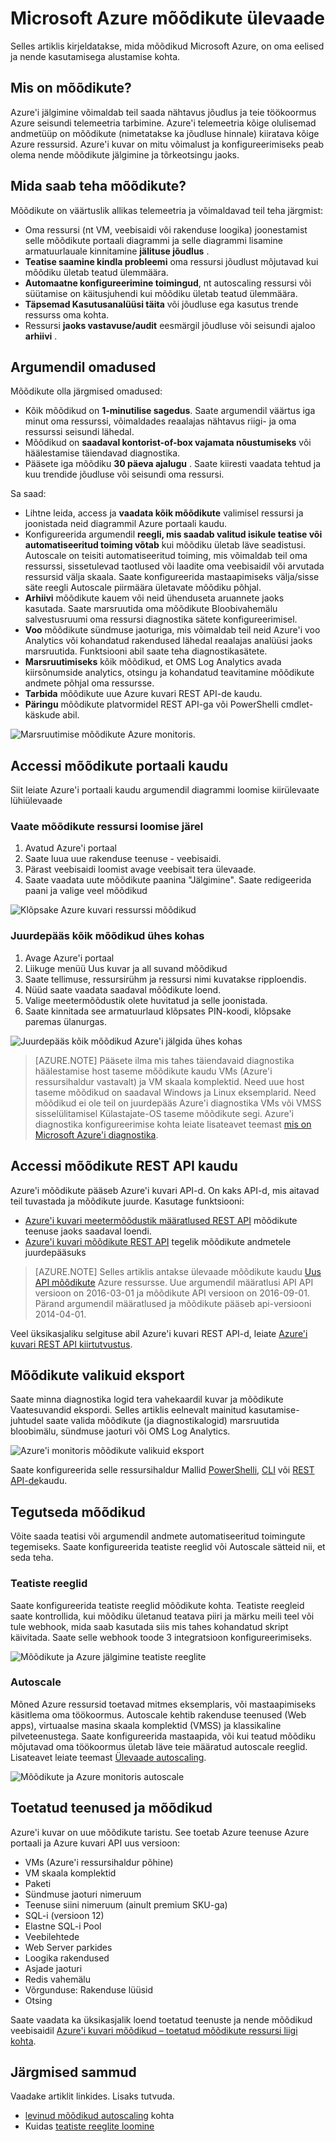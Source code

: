 <properties
    pageTitle="Ülevaade: Microsoft Azure mõõdikute | Microsoft Azure'i"
    description="Mõõdikute ja nende kasutab Microsoft Azure ülevaade"
    authors="kamathashwin"
    manager="carolz"
    editor=""
    services="monitoring-and-diagnostics"
    documentationCenter="monitoring-and-diagnostics"/>

<tags
    ms.service="monitoring-and-diagnostics"
    ms.workload="na"
    ms.tgt_pltfrm="na"
    ms.devlang="na"
    ms.topic="article"
    ms.date="09/26/2016"
    ms.author="ashwink"/>

# <a name="overview-of-metrics-in-microsoft-azure"></a>Microsoft Azure mõõdikute ülevaade 

Selles artiklis kirjeldatakse, mida mõõdikud Microsoft Azure, on oma eelised ja nende kasutamisega alustamise kohta.  

## <a name="what-are-metrics"></a>Mis on mõõdikute?

Azure'i jälgimine võimaldab teil saada nähtavus jõudlus ja teie töökoormus Azure seisundi telemeetria tarbimine. Azure'i telemeetria kõige olulisemad andmetüüp on mõõdikute (nimetatakse ka jõudluse hinnale) kiiratava kõige Azure ressursid. Azure'i kuvar on mitu võimalust ja konfigureerimiseks peab olema nende mõõdikute jälgimine ja tõrkeotsingu jaoks.


## <a name="what-can-you-do-with-metrics"></a>Mida saab teha mõõdikute?

Mõõdikute on väärtuslik allikas telemeetria ja võimaldavad teil teha järgmist:

- Oma ressursi (nt VM, veebisaidi või rakenduse loogika) joonestamist selle mõõdikute portaali diagrammi ja selle diagrammi lisamine armatuurlauale kinnitamine **jälituse jõudlus** .
- **Teatise saamine kindla probleemi** oma ressursi jõudlust mõjutavad kui mõõdiku ületab teatud ülemmäära.
- **Automaatne konfigureerimine toimingud**, nt autoscaling ressursi või süütamise on käitusjuhendi kui mõõdiku ületab teatud ülemmäära.
- **Täpsemad Kasutusanalüüsi täita** või jõudluse ega kasutus trende ressurss oma kohta.
- Ressursi **jaoks vastavuse/audit** eesmärgil jõudluse või seisundi ajaloo **arhiivi** .

##  <a name="metric-characteristics"></a>Argumendil omadused
Mõõdikute olla järgmised omadused:

- Kõik mõõdikud on **1-minutilise sagedus**. Saate argumendil väärtus iga minut oma ressurssi, võimaldades reaalajas nähtavus riigi- ja oma ressurssi seisundi lähedal.
- Mõõdikud on **saadaval kontorist-of-box vajamata nõustumiseks** või häälestamise täiendavad diagnostika.
- Pääsete iga mõõdiku **30 päeva ajalugu** . Saate kiiresti vaadata tehtud ja kuu trendide jõudluse või seisundi oma ressursi.

Sa saad:

- Lihtne leida, access ja **vaadata kõik mõõdikute** valimisel ressursi ja joonistada neid diagrammil Azure portaali kaudu. 
- Konfigureerida argumendil **reegli, mis saadab valitud isikule teatise või automatiseeritud toiming võtab** kui mõõdiku ületab läve seadistusi. Autoscale on teisiti automatiseeritud toiming, mis võimaldab teil oma ressurssi, sissetulevad taotlused või laadite oma veebisaidil või arvutada ressursid välja skaala. Saate konfigureerida mastaapimiseks välja/sisse säte reegli Autoscale piirmäära ületavate mõõdiku põhjal.
- **Arhiivi** mõõdikute kauem või neid ühenduseta aruannete jaoks kasutada. Saate marsruutida oma mõõdikute Bloobivahemälu salvestusruumi oma ressursi diagnostika sätete konfigureerimisel.
- **Voo** mõõdikute sündmuse jaoturiga, mis võimaldab teil neid Azure'i voo Analytics või kohandatud rakendused lähedal reaalajas analüüsi jaoks marsruutida. Funktsiooni abil saate teha diagnostikasätete.
- **Marsruutimiseks** kõik mõõdikud, et OMS Log Analytics avada kiirsõnumside analytics, otsingu ja kohandatud teavitamine mõõdikute andmete põhjal oma ressursse.
- **Tarbida** mõõdikute uue Azure kuvari REST API-de kaudu.
- **Päringu** mõõdikute platvormidel REST API-ga või PowerShelli cmdlet-käskude abil.

 ![Marsruutimise mõõdikute Azure monitoris.](./media/monitoring-overview-metrics/MetricsOverview0.png)

## <a name="access-metrics-via-portal"></a>Accessi mõõdikute portaali kaudu
Siit leiate Azure'i portaali kaudu argumendil diagrammi loomise kiirülevaate lühiülevaade

### <a name="view-metrics-after-creating-a-resource"></a>Vaate mõõdikute ressursi loomise järel
1. Avatud Azure'i portaal
2. Saate luua uue rakenduse teenuse - veebisaidi.
3. Pärast veebisaidi loomist avage veebisait tera ülevaade.
4. Saate vaadata uute mõõdikute paanina "Jälgimine". Saate redigeerida paani ja valige veel mõõdikud

 ![Klõpsake Azure kuvari ressurssi mõõdikud](./media/monitoring-overview-metrics/MetricsOverview1.png)    

### <a name="access-all-metrics-in-a-single-place"></a>Juurdepääs kõik mõõdikud ühes kohas
1. Avage Azure'i portaal 
2. Liikuge menüü Uus kuvar ja all suvand mõõdikud 
3. Saate tellimuse, ressursirühm ja ressursi nimi kuvatakse ripploendis. 
4. Nüüd saate vaadata saadaval mõõdikute loend. 
5. Valige meetermõõdustik olete huvitatud ja selle joonistada. 
6. Saate kinnitada see armatuurlaud klõpsates PIN-koodi, klõpsake paremas ülanurgas.

 ![Juurdepääs kõik mõõdikud Azure'i jälgida ühes kohas](./media/monitoring-overview-metrics/MetricsOverview2.png) 


>[AZURE.NOTE] Pääsete ilma mis tahes täiendavaid diagnostika häälestamise host taseme mõõdikute kaudu VMs (Azure'i ressursihaldur vastavalt) ja VM skaala komplektid. Need uue host taseme mõõdikud on saadaval Windows ja Linux eksemplarid. Need mõõdikud ei ole teil on juurdepääs Azure'i diagnostika VMs või VMSS sisselülitamisel Külastajate-OS taseme mõõdikute segi. Azure'i diagnostika konfigureerimise kohta leiate lisateavet teemast [mis on Microsoft Azure'i diagnostika](../azure-diagnostics.md).

## <a name="access-metrics-via-rest-api"></a>Accessi mõõdikute REST API kaudu
Azure'i mõõdikute pääseb Azure'i kuvari API-d. On kaks API-d, mis aitavad teil tuvastada ja mõõdikute juurde. Kasutage funktsiooni: 

- [Azure'i kuvari meetermõõdustik määratlused REST API](https://msdn.microsoft.com/library/mt743621.aspx) mõõdikute teenuse jaoks saadaval loendi.
- [Azure'i kuvari mõõdikute REST API](https://msdn.microsoft.com/library/mt743622.aspx) tegelik mõõdikute andmetele juurdepääsuks

>[AZURE.NOTE] Selles artiklis antakse ülevaade mõõdikute kaudu [Uus API mõõdikute](https://msdn.microsoft.com/library/dn931930.aspx) Azure ressursse. Uue argumendil määratlusi API API versioon on 2016-03-01 ja mõõdikute API versioon on 2016-09-01. Pärand argumendil määratlused ja mõõdikute pääseb api-versiooni 2014-04-01.

Veel üksikasjaliku selgituse abil Azure'i kuvari REST API-d, leiate [Azure'i kuvari REST API kiirtutvustus](monitoring-rest-api-walkthrough.md).

## <a name="export-options-for-metrics"></a>Mõõdikute valikuid eksport
Saate minna diagnostika logid tera vahekaardil kuvar ja mõõdikute Vaatesuvandid ekspordi. Selles artiklis eelnevalt mainitud kasutamise-juhtudel saate valida mõõdikute (ja diagnostikalogid) marsruutida bloobimälu, sündmuse jaoturi või OMS Log Analytics. 

 ![Azure'i monitoris mõõdikute valikuid eksport](./media/monitoring-overview-metrics/MetricsOverview3.png)   

Saate konfigureerida selle ressursihaldur Mallid [PowerShelli](insights-powershell-samples.md), [CLI](insights-cli-samples.md) või [REST API-de](https://msdn.microsoft.com/library/dn931943.aspx)kaudu. 

## <a name="take-action-on-metrics"></a>Tegutseda mõõdikud
Võite saada teatisi või argumendil andmete automatiseeritud toimingute tegemiseks. Saate konfigureerida teatiste reeglid või Autoscale sätteid nii, et seda teha.

### <a name="alert-rules"></a>Teatiste reeglid
Saate konfigureerida teatiste reeglid mõõdikute kohta. Teatiste reegleid saate kontrollida, kui mõõdiku ületanud teatava piiri ja märku meili teel või tule webhook, mida saab kasutada siis mis tahes kohandatud skript käivitada. Saate selle webhook toode 3 integratsioon konfigureerimiseks.

 ![Mõõdikute ja Azure jälgimine teatiste reeglite](./media/monitoring-overview-metrics/MetricsOverview4.png)

### <a name="autoscale"></a>Autoscale
Mõned Azure ressursid toetavad mitmes eksemplaris, või mastaapimiseks käsitlema oma töökoormus. Autoscale kehtib rakenduse teenused (Web apps), virtuaalse masina skaala komplektid (VMSS) ja klassikaline pilveteenustega. Saate konfigureerida mastaapida, või kui teatud mõõdiku mõjutavad oma töökoormus ületab läve teie määratud autoscale reeglid. Lisateavet leiate teemast [Ülevaade autoscaling](monitoring-overview-autoscale.md).

 ![Mõõdikute ja Azure monitoris autoscale](./media/monitoring-overview-metrics/MetricsOverview5.png)

## <a name="supported-services-and-metrics"></a>Toetatud teenused ja mõõdikud
Azure'i kuvar on uue mõõdikute taristu. See toetab Azure teenuse Azure portaali ja Azure kuvari API uus versioon:

- VMs (Azure'i ressursihaldur põhine)
- VM skaala komplektid
- Paketi
- Sündmuse jaoturi nimeruum 
- Teenuse siini nimeruum (ainult premium SKU-ga)
- SQL-i (versioon 12)
- Elastne SQL-i Pool
- Veebilehtede
- Web Server parkides
- Loogika rakendused
- Asjade jaoturi
- Redis vahemälu
- Võrgunduse: Rakenduse lüüsid
- Otsing

Saate vaadata ka üksikasjalik loend toetatud teenuste ja nende mõõdikud veebisaidil [Azure'i kuvari mõõdikud – toetatud mõõdikute ressursi liigi kohta](monitoring-supported-metrics.md). 


## <a name="next-steps"></a>Järgmised sammud

Vaadake artiklit linkides. Lisaks tutvuda.  

- [levinud mõõdikud autoscaling](insights-autoscale-common-metrics.md) kohta
- Kuidas [teatiste reeglite loomine](insights-alerts-portal.md)




